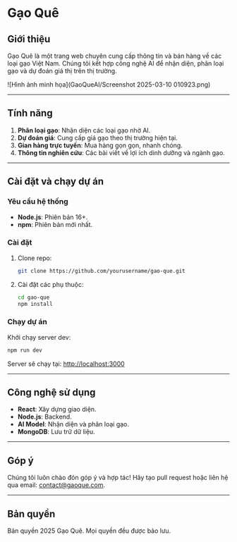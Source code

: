 # Gạo Quê

## Giới thiệu
Gạo Quê là một trang web chuyên cung cấp thông tin và bán hàng về các loại gạo Việt Nam. Chúng tôi kết hợp công nghệ AI để nhận diện, phân loại gạo và dự đoán giá thị trên thị trường.

![Hình ảnh minh họa](GaoQueAI/Screenshot 2025-03-10 010923.png)

---

## Tính năng
1. **Phân loại gạo**: Nhận diện các loại gạo nhờ AI.
2. **Dự đoán giá**: Cung cấp giá gạo theo thị trường hiện tại.
3. **Gian hàng trực tuyến**: Mua hàng gọn gọn, nhanh chóng.
4. **Thông tin nghiên cứu**: Các bài viết về lợi ích dinh dưỡng và ngành gạo.

---

## Cài đặt và chạy dự án

### Yêu cầu hệ thống
- **Node.js**: Phiên bản 16+.
- **npm**: Phiên bản mới nhất.

### Cài đặt
1. Clone repo:
   ```bash
   git clone https://github.com/yourusername/gao-que.git
   ```
2. Cài đặt các phụ thuộc:
   ```bash
   cd gao-que
   npm install
   ```

### Chạy dự án
Khởi chạy server dev:
```bash
npm run dev
```

Server sẽ chạy tại: [http://localhost:3000](http://localhost:3000)

---

## Công nghệ sử dụng
- **React**: Xây dựng giao diện.
- **Node.js**: Backend.
- **AI Model**: Nhận diện và phân loại gạo.
- **MongoDB**: Lưu trữ dữ liệu.

---

## Góp ý
Chúng tôi luôn chào đón góp ý và hợp tác! Hãy tạo pull request hoặc liên hệ qua email: [contact@gaoque.com](mailto:contact@gaoque.com).

---

## Bản quyền
Bản quyền 2025 Gạo Quê. Mọi quyền đều được bảo lưu.
